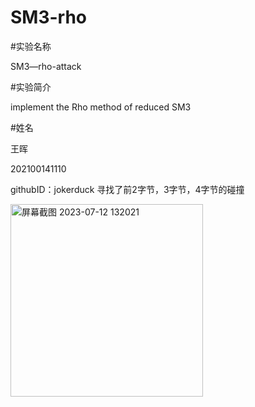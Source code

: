 # SM3-rho


#实验名称

SM3—rho-attack

#实验简介

implement the Rho method of reduced SM3

#姓名

王晖

202100141110

githubID：jokerduck
寻找了前2字节，3字节，4字节的碰撞

<img width="308" alt="屏幕截图 2023-07-12 132021" src="https://github.com/jokerduck/SM3-rho/assets/130890730/a5be7041-dc11-404e-9a96-ac4900b14325">
